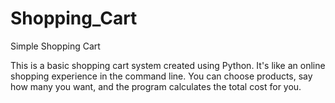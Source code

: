 # Shopping_Cart

Simple Shopping Cart

This is a basic shopping cart system created using Python. It's like an online shopping experience in the command line. You can choose products, say how many you want, and the program calculates the total cost for you.
